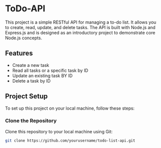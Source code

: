 # ToDo-API

This project is a simple RESTful API for managing a to-do list. It allows you to create, read, update, and delete tasks. The API is built with Node.js and Express.js and is designed as an introductory project to demonstrate core Node.js concepts.

## Features
- Create a new task
- Read all tasks or a specific task by ID
- Update an existing task BY ID
- Delete a task by ID

## Project Setup
To set up this project on your local machine, follow these steps:

### Clone the Repository
Clone this repository to your local machine using Git:

```bash
git clone https://github.com/yourusername/todo-list-api.git
